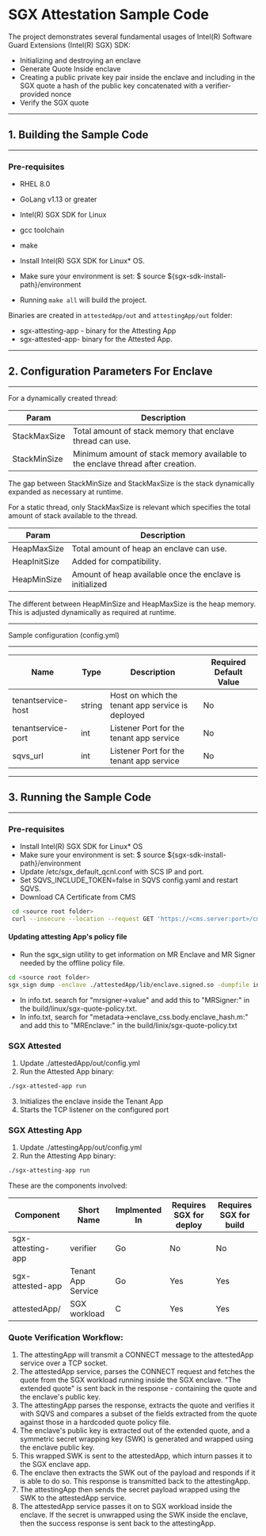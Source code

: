 # SGX Attestation Sample Code

The project demonstrates several fundamental usages of Intel(R) Software Guard Extensions (Intel(R) SGX) SDK:

- Initializing and destroying an enclave
- Generate Quote Inside enclave
- Creating a public private key pair inside the enclave and including in the SGX quote a hash of the public key concatenated with a verifier-provided nonce
- Verify the SGX quote 

--------------------------------------------------------------------------------

## 1\. Building the Sample Code

--------------------------------------------------------------------------------

### Pre-requisites

- RHEL 8.0
- GoLang v1.13 or greater
- Intel(R) SGX SDK for Linux
- gcc toolchain
- make

- Install Intel(R) SGX SDK for Linux* OS.

- Make sure your environment is set: $ source ${sgx-sdk-install-path}/environment

- Running `make all` will build the project.

Binaries are created in `attestedApp/out` and `attestingApp/out` folder:

- sgx-attesting-app - binary for the Attesting App
- sgx-attested-app- binary for the Attested App.

--------------------------------------------------------------------------------

## 2\. Configuration Parameters For Enclave

--------------------------------------------------------------------------------

For a dynamically created thread:

Param        | Description
------------ | ------------------------------------------------------------------------------
StackMaxSize | Total amount of stack memory that enclave thread can use.
StackMinSize | Minimum amount of stack memory available to the enclave thread after creation.

The gap between StackMinSize and StackMaxSize is the stack dynamically expanded as necessary at runtime.

For a static thread, only StackMaxSize is relevant which specifies the total amount of stack available to the thread.

Param        | Description
------------ | --------------------------------------------------------
HeapMaxSize  | Total amount of heap an enclave can use.
HeapInitSize | Added for compatibility.
HeapMinSize  | Amount of heap available once the enclave is initialized

The different between HeapMinSize and HeapMaxSize is the heap memory. This is adjusted dynamically as required at runtime.

--------------------------------------------------------------------------------

Sample configuration (config.yml)

--------------------------------------------------------------------------------

Name               | Type    | Description                                                                                                                                                                                                                                                     | Required Default Value
------------------ | ------- | --------------------------------------------------------------------------------------------------------------------------------------------------------------------------------------------------------------------------------------------------------------- | ----------------------
tenantservice-host | string  | Host on which the tenant app service is deployed                                                                                                                                                                                                                | No                     | 127.0.0.1
tenantservice-port | int     | Listener Port for the tenant app service                                                                                                                                                                                                                        | No                     | 9999
sqvs_url | int     | Listener Port for the tenant app service                                                                                                                                                                                                                        | No                     | 9999

--------------------------------------------------------------------------------

## 3\. Running the Sample Code

--------------------------------------------------------------------------------

### Pre-requisites

- Install Intel(R) SGX SDK for Linux* OS
- Make sure your environment is set: $ source ${sgx-sdk-install-path}/environment
- Update /etc/sgx_default_qcnl.conf with SCS IP and port.
- Set SQVS_INCLUDE_TOKEN=false in SQVS config.yaml and restart SQVS.
- Download CA Certificate from CMS

```bash
 cd <source root folder>
 curl --insecure --location --request GET 'https://<cms.server:port>/cms/v1/ca-certificates' --header 'Accept: application/x-pem-file' > rootca.pem
```

#### Updating attesting App's policy file

- Run the sgx_sign utility to get information on MR Enclave and MR Signer needed by the offline policy file.

```bash
cd <source root folder>
sgx_sign dump -enclave ./attestedApp/lib/enclave.signed.so -dumpfile info.txt
```
- In info.txt. search for "mrsigner->value" and add this to "MRSigner:" in the build/linux/sgx-quote-policy.txt.
- In info.txt, search for "metadata->enclave_css.body.enclave_hash.m:" and add this to "MREnclave:" in the build/linix/sgx-quote-policy.txt

### SGX Attested

1. Update ./attestedApp/out/config.yml 
2. Run the Attested App binary:

  ```bash
  ./sgx-attested-app run
  ```

3. Initializes the enclave inside the Tenant App
4. Starts the TCP listener on the configured port

### SGX Attesting App

1. Update ./attestingApp/out/config.yml 
2. Run the Attesting App binary:

  ```bash
  ./sgx-attesting-app run
  ```


These are the components involved:

Component             | Short Name         | Implmented In | Requires SGX for deploy | Requires SGX for build
--------------------- | ------------------ | ------------- | ----------------------- | ----------------------
sgx-attesting-app      | verifier           | Go            | No                      | No
sgx-attested-app | Tenant App Service | Go            | Yes                     | Yes
attestedApp/        | SGX workload       | C             | Yes                     | Yes                    |

### Quote Verification Workflow:

1. The attestingApp will transmit a CONNECT message to the attestedApp service over a TCP socket.
2. The attestedApp service, parses the CONNECT request and fetches the quote from the SGX workload running inside the SGX enclave. "The extended quote" is sent back in the response - containing the quote and the enclave's public key.
3. The attestingApp parses the response, extracts the quote and verifies it with SQVS and compares a subset of the fields extracted from the quote against those in a hardcoded quote policy file.
4. The enclave's public key is extracted out of the extended quote, and a symmetric secret wrapping key (SWK) is generated and wrapped using the enclave public key. 
5. This wrapped SWK is sent to the attestedApp, which inturn passes it to the SGX enclave app. 
6. The enclave then extracts the SWK out of the payload and responds if it is able to do so. This response is transmitted back to the attestingApp. 
7. The attestingApp then sends the secret payload wrapped using the SWK to the attestedApp service.
8. The attestedApp service passes it on to SGX workload inside the enclave. If the secret is unwrapped using the SWK inside the enclave, then the success response is sent back to the attestingApp. 
   